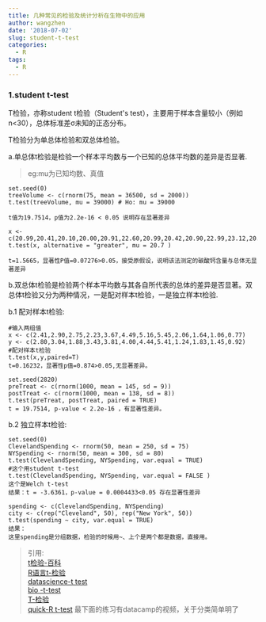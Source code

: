 ```yaml
---
title: 几种常见的检验及统计分析在生物中的应用
author: wangzhen
date: '2018-07-02'
slug: student-t-test
categories:
  - R
tags:
  - R
---
```


### 1.student t-test 

T检验，亦称student t检验（Student's test），主要用于样本含量较小（例如n<30），总体标准差σ未知的正态分布。

T检验分为单总体检验和双总体检验。

a.单总体t检验是检验一个样本平均数与一个已知的总体平均数的差异是否显著.<br>
> eg:mu为已知均数、真值

```{r}
set.seed(0)
treeVolume <- c(rnorm(75, mean = 36500, sd = 2000))
t.test(treeVolume, mu = 39000) # Ho: mu = 39000

t值为19.7514，p值为2.2e-16 < 0.05 说明存在显著差异

x <- c(20.99,20.41,20.10,20.00,20.91,22.60,20.99,20.42,20.90,22.99,23.12,20.89)
t.test(x, alternative = "greater", mu = 20.7 )

t=1.5665，显著性P值=0.07276>0.05，接受原假设，说明该法测定的碳酸钙含量与总体无显著差异

```
b.双总体t检验是检验两个样本平均数与其各自所代表的总体的差异是否显著。双总体t检验又分为两种情况，一是配对样本t检验，一是独立样本t检验.

b.1 配对样本t检验:

```{r}
#输入两组值
x <- c(2.41,2.90,2.75,2.23,3.67,4.49,5.16,5.45,2.06,1.64,1.06,0.77)
y <- c(2.80,3.04,1.88,3.43,3.81,4.00,4.44,5.41,1.24,1.83,1.45,0.92)
#配对样本t检验
t.test(x,y,paired=T)
t=0.16232，显著性p值=0.874>0.05,无显著差异。

set.seed(2820)
preTreat <- c(rnorm(1000, mean = 145, sd = 9))
postTreat <- c(rnorm(1000, mean = 138, sd = 8))
t.test(preTreat, postTreat, paired = TRUE)
t = 19.7514, p-value < 2.2e-16 ，有显著性差异。

```

b.2 独立样本t检验:

```{r}
set.seed(0)
ClevelandSpending <- rnorm(50, mean = 250, sd = 75)
NYSpending <- rnorm(50, mean = 300, sd = 80)
t.test(ClevelandSpending, NYSpending, var.equal = TRUE)
#这个用student t-test
t.test(ClevelandSpending, NYSpending, var.equal = FALSE )
这个是Welch t-test
结果：t = -3.6361，p-value = 0.0004433<0.05 存在显著性差异

spending <- c(ClevelandSpending, NYSpending)
city <- c(rep("Cleveland", 50), rep("New York", 50))
t.test(spending ~ city, var.equal = TRUE)
结果：
这里spending是分组数据，检验的时候用~、上个是两个都是数据，直接用。

```
> 引用:<br>[t检验-百科](https://baike.baidu.com/item/t%E6%A3%80%E9%AA%8C/9910799?fr=aladdin)<br>
> [R语言t-检验](https://blog.csdn.net/tiaaaaa/article/details/58130363)<br>
> [datascience-t test](https://datascienceplus.com/t-tests/)<br>
> [bio -t-test](https://rcompanion.org/rcompanion/d_02.html)<br>
> [T-检验](https://blog.csdn.net/m0_37777649/article/details/74937242)<br>
> [quick-R t-test](https://www.statmethods.net/stats/ttest.html) 最下面的练习有datacamp的视频，关于分类简单明了<br>


